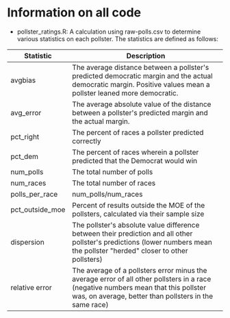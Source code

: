 # Information on all code
- pollster_ratings.R: A calculation using raw-polls.csv to determine various statistics on each pollster. The statistics are defined as follows:

| Statistic       | Description                                                                                                                                                                                  |
| --------------- | -------------------------------------------------------------------------------------------------------------------------------------------------------------------------------------------- |
| avgbias         | The average distance between a pollster's predicted democratic margin and the actual democratic margin. Positive values mean a pollster leaned more democratic.                              |
| avg_error       | The average absolute value of the distance between a pollster's predicted margin and the actual margin.                                                                                      |
| pct_right       | The percent of races a pollster predicted correctly                                                                                                                                          |
| pct_dem         | The percent of races wherein a pollster predicted that the Democrat would win                                                                                                                |
| num_polls       | The total number of polls                                                                                                                                                                    |
| num_races       | The total number of races                                                                                                                                                                    |
| polls_per_race  | num_polls/num_races                                                                                                                                                                          |
| pct_outside_moe | Percent of results outside the MOE of the pollsters, calculated via their sample size                                                                                                        |
| dispersion      | The pollster's absolute value difference between their prediction and all other pollster's predictions (lower numbers mean the pollster "herded" closer to other pollsters)                  |
| relative error  | The average of a pollsters error minus the average error of all other pollsters in a race (negative numbers mean that this pollster was, on average, better than pollsters in the same race) |
